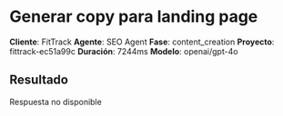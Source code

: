 # Generar copy para landing page

**Cliente**: FitTrack
**Agente**: SEO Agent
**Fase**: content_creation
**Proyecto**: fittrack-ec51a99c
**Duración**: 7244ms
**Modelo**: openai/gpt-4o

## Resultado

Respuesta no disponible
